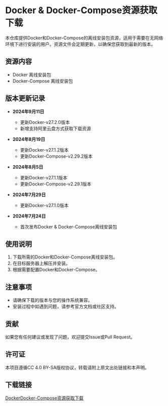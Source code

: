 # Docker & Docker-Compose资源获取下载

本仓库提供Docker和Docker-Compose的离线安装包资源，适用于需要在无网络环境下进行安装的用户。资源文件会定期更新，以确保您获取到最新的版本。

## 资源内容

- Docker 离线安装包
- Docker-Compose 离线安装包

## 版本更新记录

- **2024年9月11日**
  - 更新Docker-v27.2.0版本
  - 新增支持阿里云盘方式获取下载资源

- **2024年8月19日**
  - 更新Docker-v27.1.2版本
  - 更新Docker-Compose-v2.29.2版本

- **2024年8月5日**
  - 更新Docker-v27.1.1版本
  - 更新Docker-Compose-v2.29.1版本

- **2024年7月29日**
  - 更新Docker-v27.1.0版本

- **2024年7月24日**
  - 首次发布Docker & Docker-Compose离线安装包

## 使用说明

1. 下载所需的Docker和Docker-Compose离线安装包。
2. 在目标服务器上解压并安装。
3. 根据需要配置Docker和Docker-Compose。

## 注意事项

- 请确保下载的版本与您的操作系统兼容。
- 安装过程中如遇到问题，请参考官方文档或社区支持。

## 贡献

如果您有任何建议或发现了问题，欢迎提交Issue或Pull Request。

## 许可证

本项目遵循CC 4.0 BY-SA版权协议，转载请附上原文出处链接和本声明。

## 下载链接

[DockerDocker-Compose资源获取下载](https://pan.quark.cn/s/373447a3f4ea)